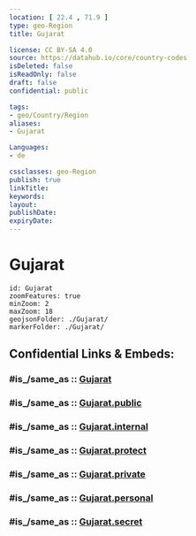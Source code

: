 ```yaml
---
location: [ 22.4 , 71.9 ] 
type: geo-Region
title: Gujarat

license: CC BY-SA 4.0
source: https://datahub.io/core/country-codes
isDeleted: false
isReadOnly: false
draft: false
confidential: public

tags:
- geo/Country/Region
aliases:
- Gujarat

Languages:
- de

cssclasses: geo-Region
publish: true
linkTitle: 
keywords: 
layout: 
publishDate: 
expiryDate: 
---
```


# Gujarat

```leaflet
id: Gujarat
zoomFeatures: true 
minZoom: 2 
maxZoom: 18
geojsonFolder: ./Gujarat/
markerFolder: ./Gujarat/
```


## Confidential Links & Embeds: 

### #is_/same_as :: [Gujarat](/_Standards/Earth/Continent/Asia/Asia~South/India/States~India/Gujarat.md) 

### #is_/same_as :: [Gujarat.public](/_public/Earth/Continent/Asia/Asia~South/India/States~India/Gujarat.public.md) 

### #is_/same_as :: [Gujarat.internal](/_internal/Earth/Continent/Asia/Asia~South/India/States~India/Gujarat.internal.md) 

### #is_/same_as :: [Gujarat.protect](/_protect/Earth/Continent/Asia/Asia~South/India/States~India/Gujarat.protect.md) 

### #is_/same_as :: [Gujarat.private](/_private/Earth/Continent/Asia/Asia~South/India/States~India/Gujarat.private.md) 

### #is_/same_as :: [Gujarat.personal](/_personal/Earth/Continent/Asia/Asia~South/India/States~India/Gujarat.personal.md) 

### #is_/same_as :: [Gujarat.secret](/_secret/Earth/Continent/Asia/Asia~South/India/States~India/Gujarat.secret.md)

